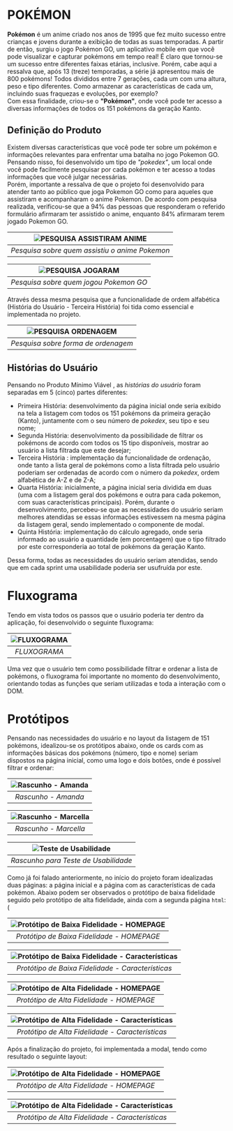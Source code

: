 # POKÉMON

**Pokémon** é um anime criado nos anos de 1995 que fez muito sucesso entre crianças e jovens durante a exibição de todas as suas temporadas. A partir de então, surgiu o jogo Pokémon GO, um aplicativo mobile em que você pode visualizar e capturar pokémons em tempo real! É claro que tornou-se um sucesso entre diferentes faixas etárias, inclusive. Porém, cabe aqui a ressalva que, após 13 (treze) temporadas, a série já apresentou mais de 800 pokémons!  Todos divididos entre 7 gerações, cada um com uma altura, peso e tipo diferentes. Como armazenar as características de cada um, incluindo suas fraquezas e evoluções, por exemplo?  
Com essa finalidade, criou-se o **"Pokémon"**, onde você pode ter acesso a diversas informações de todos os 151 pokémons da geração Kanto.  


## Definição do Produto

Existem diversas características que você pode ter sobre um pokémon e informações relevantes para enfrentar uma batalha no jogo Pokemon GO. Pensando nisso, foi desenvolvido um tipo de *"pokedex"*, um local onde você pode facilmente pesquisar por cada pokémon e ter acesso a todas informações que você julgar necessárias.  
Porém, importante a ressalva de que o projeto foi desenvolvido para atender tanto ao público que joga Pokemon GO como para aqueles que assistiram e acompanharam o anime Pokemon. De acordo com pesquisa realizada, verificou-se que a 94% das pessoas que responderam o referido formulário afirmaram ter assistido o anime, enquanto 84% afirmaram terem jogado Pokemon GO. 

| ![PESQUISA ASSISTIRAM ANIME](/src/assets/PesquisaAnime.png) |
|:--:|
| *Pesquisa sobre quem assistiu o anime Pokemon* |

| ![PESQUISA JOGARAM](/src/assets/PesquisaJogador.png) |
|:--:|
| *Pesquisa sobre quem jogou Pokemon GO* |

Através dessa mesma pesquisa que a funcionalidade de ordem alfabética (História do Usuário - Terceira História) foi tida como essencial e implementada no projeto. 

| ![PESQUISA ORDENAGEM](/src/assets/PesquisaOrdenagem.png) |
|:--:|
| *Pesquisa sobre forma de ordenagem* |

## Histórias do Usuário

Pensando no Produto Mínimo Viável , as *histórias do usuário* foram separadas em 5 (cinco) partes diferentes:
- Primeira História: desenvolvimento da página inicial onde seria exibido na tela a listagem com todos os 151 pokémons da primeira geração (Kanto), juntamente com o seu número de *pokedex*, seu tipo e seu nome; 
- Segunda História: desenvolvimento da possibilidade de filtrar os pokémons de acordo com todos os 15 tipo disponíveis, mostrar ao usuário a lista filtrada que este desejar;
- Terceira História : implementação da funcionalidade de ordenação, onde tanto a lista geral de pokémons como a lista filtrada pelo usuário poderiam ser ordenadas de acordo com o número da *pokedex*, ordem alfabética de A-Z e de Z-A;
- Quarta História: inicialmente, a página inicial seria dividida em duas (uma com a listagem geral dos pokémons e outra para cada pokemon, com suas características principais). Porém, durante o desenvolvimento, percebeu-se que as necessidades do usuário seriam melhores atendidas se essas informações estivessem na mesma página da listagem geral, sendo implementado o componente de modal.
- Quinta História: implementação do cálculo agregado, onde seria informado ao usuário a quantidade (em porcentagem) que o tipo filtrado por este corresponderia ao total de pokémons da geração Kanto.

Dessa forma, todas as necessidades do usuário seriam atendidas, sendo que em cada sprint uma usabilidade poderia ser usufruída por este.

# Fluxograma

Tendo em vista todos os passos que o usuário poderia ter dentro da aplicação, foi desenvolvido o seguinte fluxograma:

| ![FLUXOGRAMA](/src/assets/Fluxograma.jpeg) |
|:--:|
| *FLUXOGRAMA* |

Uma vez que o usuário tem como possibilidade filtrar e ordenar a lista de pokémons, o fluxograma foi importante no momento do desenvolvimento, orientando todas as funções que seriam utilizadas e toda a interação com o DOM.


# Protótipos

Pensando nas necessidades do usuário e no layout da listagem de 151 pokémons, idealizou-se os protótipos abaixo, onde os cards com as informações básicas dos pokémons (número, tipo e nome) seriam dispostos na página inicial, como uma logo e dois botões, onde é possível filtrar e ordenar:

| ![Rascunho - Amanda](/src/assets/RascunhoAmanda.jpeg) |
|:--:|
| *Rascunho - Amanda* |

| ![Rascunho - Marcella](/src/assets/RascunhoMarcella.jpeg) |
|:--:|
| *Rascunho - Marcella* |

| ![Teste de Usabilidade](/src/assets/TestedeUsabilidade.jpeg) |
|:--:|
| *Rascunho para Teste de Usabilidade* |

Como já foi falado anteriormente, no início do projeto foram idealizadas duas páginas: a página inicial e a página com as características de cada pokémon. Abaixo podem ser observados o protótipo de baixa fidelidade seguido pelo protótipo de alta fidelidade, ainda com a segunda página `html`: (

| ![Protótipo de Baixa Fidelidade - HOMEPAGE](/src/assets/BaixaFidelidade01.jpg) |
|:--:|
| *Protótipo de Baixa Fidelidade - HOMEPAGE* |

| ![Protótipo de Baixa Fidelidade - Características](/src/assets/BaixaFidelidade02.jpg) |
|:--:|
| *Protótipo de Baixa Fidelidade - Características* |

| ![Protótipo de Alta Fidelidade - HOMEPAGE](/src/assets/AltaFidelidade1.png) |
|:--:|
| *Protótipo de Alta Fidelidade - HOMEPAGE* |

| ![Protótipo de Alta Fidelidade - Características](/src/assets/AltaFidelidade2.png) |
|:--:|
| *Protótipo de Alta Fidelidade - Características* |

Após a finalização do projeto, foi implementada a modal, tendo como resultado o seguinte layout: 

| ![Protótipo de Alta Fidelidade - HOMEPAGE](/src/assets/Pronto1.jpeg) |
|:--:|
| *Protótipo de Alta Fidelidade - HOMEPAGE* |

| ![Protótipo de Alta Fidelidade - Características](/src/assets/Pronto2.jpeg) |
|:--:|
| *Protótipo de Alta Fidelidade - Características* |
